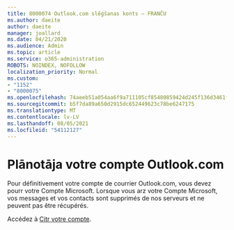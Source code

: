 ```yaml
---
title: 8000074 Outlook.com slēgšanas konts — FRANČU
ms.author: daeite
author: daeite
manager: joallard
ms.date: 04/21/2020
ms.audience: Admin
ms.topic: article
ms.service: o365-administration
ROBOTS: NOINDEX, NOFOLLOW
localization_priority: Normal
ms.custom:
- "1152"
- "8000075"
ms.openlocfilehash: 74aeeb51a054aa6f9a711105cf85480859424d245f136d3461fdcdb9f1115146
ms.sourcegitcommit: b5f7da89a650d2915dc652449623c78be6247175
ms.translationtype: MT
ms.contentlocale: lv-LV
ms.lasthandoff: 08/05/2021
ms.locfileid: "54112127"
---
```

# <a name="fermer-votre-compte-outlookcom"></a>Plānotāja votre compte Outlook.com

Pour définitivement votre compte de courrier Outlook.com, vous devez pourr votre Compte Microsoft. Lorsque vous arz votre Compte Microsoft, vos messages et vos contacts sont supprimés de nos serveurs et ne peuvent pas être récupérés.

Accédez à [Citr votre compte](https://support.office.com/fr-fr/article/fermer-votre-compte-outlook-com-564b801e-2a47-4cb2-afa8-12ead3185038?ui=fr-FR&rs=fr-FR&ad=FR?wt.mc_id=Office_Outlook_com_Alchemy).